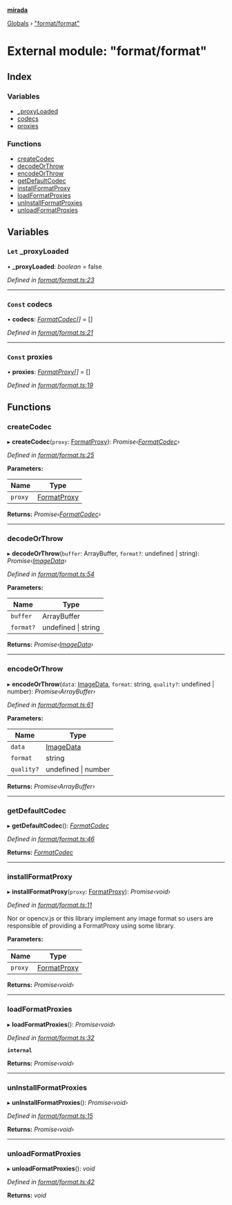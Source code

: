 **[mirada](../README.md)**

[Globals](../README.md) › ["format/format"](_format_format_.md)

# External module: "format/format"

## Index

### Variables

* [_proxyLoaded](_format_format_.md#let-_proxyloaded)
* [codecs](_format_format_.md#const-codecs)
* [proxies](_format_format_.md#const-proxies)

### Functions

* [createCodec](_format_format_.md#createcodec)
* [decodeOrThrow](_format_format_.md#decodeorthrow)
* [encodeOrThrow](_format_format_.md#encodeorthrow)
* [getDefaultCodec](_format_format_.md#getdefaultcodec)
* [installFormatProxy](_format_format_.md#installformatproxy)
* [loadFormatProxies](_format_format_.md#loadformatproxies)
* [unInstallFormatProxies](_format_format_.md#uninstallformatproxies)
* [unloadFormatProxies](_format_format_.md#unloadformatproxies)

## Variables

### `Let` _proxyLoaded

• **_proxyLoaded**: *boolean* = false

*Defined in [format/format.ts:23](https://github.com/cancerberoSgx/mirada/blob/9d9803d/mirada/src/format/format.ts#L23)*

___

### `Const` codecs

• **codecs**: *[FormatCodec](../interfaces/_types_mirada_.formatcodec.md)[]* =  []

*Defined in [format/format.ts:21](https://github.com/cancerberoSgx/mirada/blob/9d9803d/mirada/src/format/format.ts#L21)*

___

### `Const` proxies

• **proxies**: *[FormatProxy](_types_mirada_.md#formatproxy)[]* =  []

*Defined in [format/format.ts:19](https://github.com/cancerberoSgx/mirada/blob/9d9803d/mirada/src/format/format.ts#L19)*

## Functions

###  createCodec

▸ **createCodec**(`proxy`: [FormatProxy](_types_mirada_.md#formatproxy)): *Promise‹[FormatCodec](../interfaces/_types_mirada_.formatcodec.md)›*

*Defined in [format/format.ts:25](https://github.com/cancerberoSgx/mirada/blob/9d9803d/mirada/src/format/format.ts#L25)*

**Parameters:**

Name | Type |
------ | ------ |
`proxy` | [FormatProxy](_types_mirada_.md#formatproxy) |

**Returns:** *Promise‹[FormatCodec](../interfaces/_types_mirada_.formatcodec.md)›*

___

###  decodeOrThrow

▸ **decodeOrThrow**(`buffer`: ArrayBuffer, `format?`: undefined | string): *Promise‹[ImageData](../classes/_types_opencv__hacks_.imagedata.md)›*

*Defined in [format/format.ts:54](https://github.com/cancerberoSgx/mirada/blob/9d9803d/mirada/src/format/format.ts#L54)*

**Parameters:**

Name | Type |
------ | ------ |
`buffer` | ArrayBuffer |
`format?` | undefined \| string |

**Returns:** *Promise‹[ImageData](../classes/_types_opencv__hacks_.imagedata.md)›*

___

###  encodeOrThrow

▸ **encodeOrThrow**(`data`: [ImageData](../classes/_types_opencv__hacks_.imagedata.md), `format`: string, `quality?`: undefined | number): *Promise‹ArrayBuffer›*

*Defined in [format/format.ts:61](https://github.com/cancerberoSgx/mirada/blob/9d9803d/mirada/src/format/format.ts#L61)*

**Parameters:**

Name | Type |
------ | ------ |
`data` | [ImageData](../classes/_types_opencv__hacks_.imagedata.md) |
`format` | string |
`quality?` | undefined \| number |

**Returns:** *Promise‹ArrayBuffer›*

___

###  getDefaultCodec

▸ **getDefaultCodec**(): *[FormatCodec](../interfaces/_types_mirada_.formatcodec.md)*

*Defined in [format/format.ts:46](https://github.com/cancerberoSgx/mirada/blob/9d9803d/mirada/src/format/format.ts#L46)*

**Returns:** *[FormatCodec](../interfaces/_types_mirada_.formatcodec.md)*

___

###  installFormatProxy

▸ **installFormatProxy**(`proxy`: [FormatProxy](_types_mirada_.md#formatproxy)): *Promise‹void›*

*Defined in [format/format.ts:11](https://github.com/cancerberoSgx/mirada/blob/9d9803d/mirada/src/format/format.ts#L11)*

Nor or opencv.js or this library implement any image format so users are
responsible of providing a FormatProxy using some library.

**Parameters:**

Name | Type |
------ | ------ |
`proxy` | [FormatProxy](_types_mirada_.md#formatproxy) |

**Returns:** *Promise‹void›*

___

###  loadFormatProxies

▸ **loadFormatProxies**(): *Promise‹void›*

*Defined in [format/format.ts:32](https://github.com/cancerberoSgx/mirada/blob/9d9803d/mirada/src/format/format.ts#L32)*

**`internal`** 

**Returns:** *Promise‹void›*

___

###  unInstallFormatProxies

▸ **unInstallFormatProxies**(): *Promise‹void›*

*Defined in [format/format.ts:15](https://github.com/cancerberoSgx/mirada/blob/9d9803d/mirada/src/format/format.ts#L15)*

**Returns:** *Promise‹void›*

___

###  unloadFormatProxies

▸ **unloadFormatProxies**(): *void*

*Defined in [format/format.ts:42](https://github.com/cancerberoSgx/mirada/blob/9d9803d/mirada/src/format/format.ts#L42)*

**Returns:** *void*